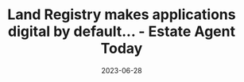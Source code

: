 ---
category:
- .nan
date: 2023-06-28
keyword_suggestion: low code no code digital transformation
post_inspiration: https://www.estateagenttoday.co.uk/breaking-news/2022/12/land-registry-makes-applications-digital-by-default%3Fsource%3Dnewsticker
silot_terms: digital automation
title: Land Registry makes applications <b>digital</b> by default... - Estate Agent
  Today
---